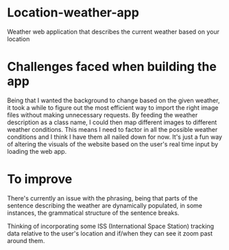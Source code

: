 # Location-weather-app

Weather web application that describes the current weather based on your location

# Challenges faced when building the app

Being that I wanted the background to change based on the given weather, it took a while to figure out the most efficient way to import the right image files without making unnecessary requests.
By feeding the weather description as a class name, I could then map different images to different weather conditions. This means I need to factor in all the possible weather conditions and I think I have them all nailed down for now.
It's just a fun way of altering the visuals of the website based on the user's real time input by loading the web app.

# To improve

There's currently an issue with the phrasing, being that parts of the sentence describing the weather are dynamically populated, in some instances, the grammatical structure of the sentence breaks.

Thinking of incorporating some ISS (International Space Station) tracking data relative to the user's location and if/when they can see it zoom past around them.
